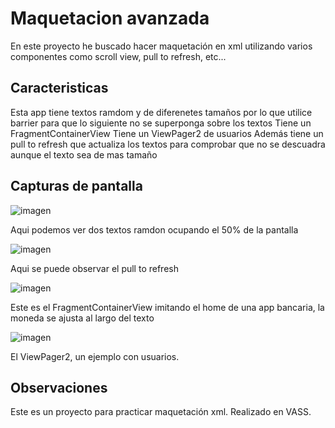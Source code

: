 # Maquetacion avanzada
En este proyecto he buscado hacer maquetación en xml utilizando varios componentes como scroll view, pull to refresh, etc...

## Caracteristicas
Esta app tiene textos ramdom y de diferenetes tamaños por lo que utilice barrier para que lo siguiente no se 
superponga sobre los textos
Tiene un FragmentContainerView
Tiene un ViewPager2 de usuarios
Además tiene un pull to refresh que actualiza los textos para comprobar que no se descuadra aunque el texto 
sea de mas tamaño

## Capturas de pantalla
![imagen](https://github.com/pahissa19/MaquetacionAvanzada/assets/145664963/543f0871-b286-4f15-8c3d-7c58eeb1d8e9)

Aqui podemos ver dos textos ramdon ocupando el 50% de la pantalla

![imagen](https://github.com/pahissa19/MaquetacionAvanzada/assets/145664963/3bb2079d-aa0d-4d87-a982-a7014827b3c4)

Aqui se puede observar el pull to refresh

![imagen](https://github.com/pahissa19/MaquetacionAvanzada/assets/145664963/815c2c39-b774-443c-aee5-9b4b3e14789f)

Este es el FragmentContainerView imitando el home de una app bancaria, la moneda se ajusta al largo del texto

![imagen](https://github.com/pahissa19/MaquetacionAvanzada/assets/145664963/b44734ad-e497-4db5-9287-ff703ea54795)

El ViewPager2, un ejemplo con usuarios.

## Observaciones
Este es un proyecto para practicar maquetación xml. Realizado en VASS.


